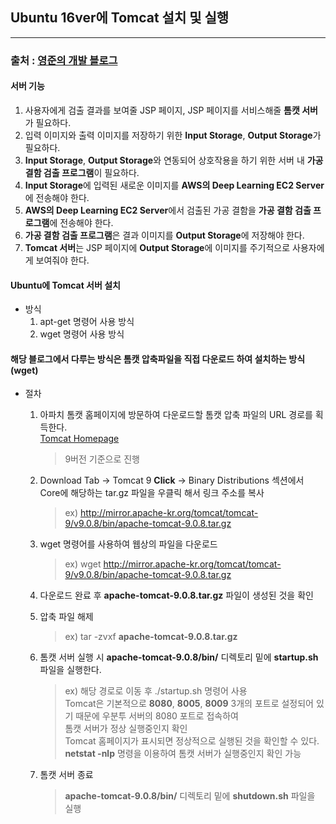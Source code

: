 ## Ubuntu 16ver에 Tomcat 설치 및 실행   
***   
### 출처 : [영준의 개발 블로그](http://june0313.github.io/2018/05/22/install-tomcat-on-ubuntu/)   



#### 서버 기능   
  1. 사용자에게 검출 결과를 보여줄 JSP 페이지, JSP 페이지를 서비스해줄 **톰캣 서버**가 필요하다.   
  2. 입력 이미지와 출력 이미지를 저장하기 위한 **Input Storage**, **Output Storage**가 필요하다.   
  3. **Input Storage**, **Output Storage**와 연동되어 상호작용을 하기 위한 서버 내 **가공 결함 검출 프로그램**이 필요하다.   
  4. **Input Storage**에 입력된 새로운 이미지를 **AWS의 Deep Learning EC2 Server**에 전송해야 한다.   
  5. **AWS의 Deep Learning EC2 Server**에서 검출된 가공 결함을 **가공 결함 검출 프로그램**에 전송해야 한다.   
  6. **가공 결함 검출 프로그램**은 결과 이미지를 **Output Storage**에 저장해야 한다.   
  7. **Tomcat 서버**는 JSP 페이지에 **Output Storage**에 이미지를 주기적으로 사용자에게 보여줘야 한다.   

#### Ubuntu에 Tomcat 서버 설치   
  - 방식   
      1. apt-get 명령어 사용 방식   
      2. wget 명령어 사용 방식   

#### 해당 블로그에서 다루는 방식은 톰캣 압축파일을 직접 다운로드 하여 설치하는 방식(wget)   
  - 절차   
      1. 아파치 톰캣 홈페이지에 방문하여 다운로드할 톰캣 압축 파일의 URL 경로를 획득한다.   
          [Tomcat Homepage](http://tomcat.apache.org/)   
          > 9버전 기준으로 진행   

      2. Download Tab -> Tomcat 9 **Click** -> Binary Distributions 섹션에서 Core에 해당하는 tar.gz 파일을 
      우클릭 해서 링크 주소를 복사   
          > ex) http://mirror.apache-kr.org/tomcat/tomcat-9/v9.0.8/bin/apache-tomcat-9.0.8.tar.gz   

      3. wget 명령어를 사용하여 웹상의 파일을 다운로드   
          > ex) wget http://mirror.apache-kr.org/tomcat/tomcat-9/v9.0.8/bin/apache-tomcat-9.0.8.tar.gz   

      4. 다운로드 완료 후 **apache-tomcat-9.0.8.tar.gz** 파일이 생성된 것을 확인   

      5. 압축 파일 해제   
          > ex) tar -zvxf **apache-tomcat-9.0.8.tar.gz**   

      6. 톰캣 서버 실행 시 **apache-tomcat-9.0.8/bin/** 디렉토리 밑에 **startup.sh** 파일을 실행한다.   
          > ex) 해당 경로로 이동 후 ./startup.sh 명령어 사용   
          > Tomcat은 기본적으로 **8080**, **8005**, **8009** 3개의 포트로 설정되어 있기 때문에 우분투 서버의 8080 포트로 접속하여<br> 톰캣 서버가 정상 실행중인지 확인   
          > Tomcat 홈페이지가 표시되면 정상적으로 실행된 것을 확인할 수 있다.   
          > **netstat -nlp** 명령을 이용하여 톰캣 서버가 실행중인지 확인 가능   

      7. 톰캣 서버 종료   
          > **apache-tomcat-9.0.8/bin/** 디렉토리 밑에 **shutdown.sh** 파일을 실행   
